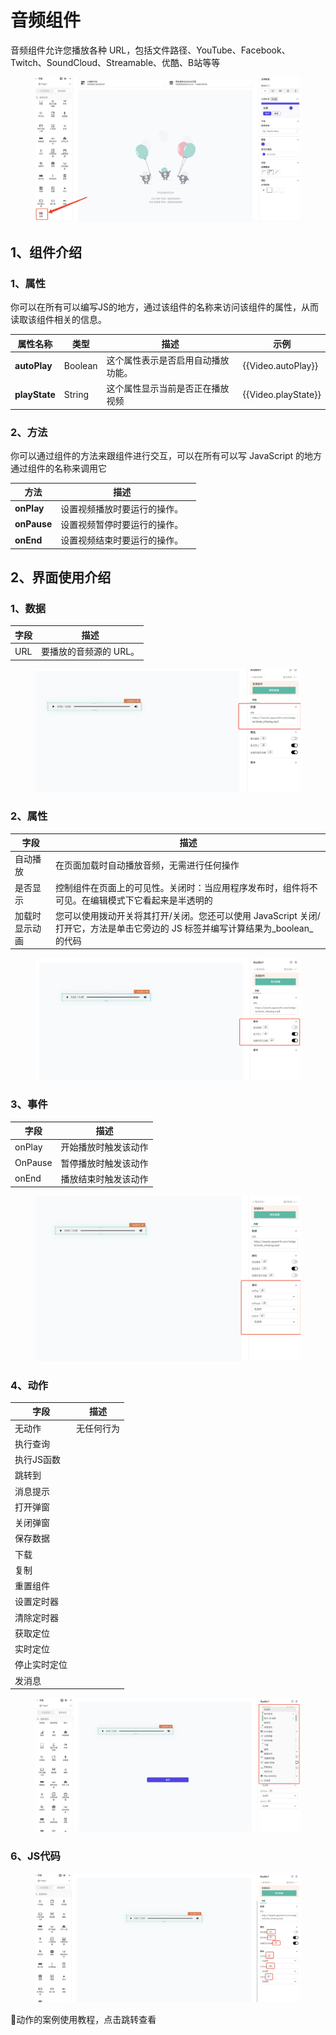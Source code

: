 # 音频组件

音频组件允许您播放各种 URL，包括文件路径、YouTube、Facebook、Twitch、SoundCloud、Streamable、优酷、B站等等

<figure><img src="../../../.gitbook/assets/image (92) (1) (1).png" alt=""><figcaption></figcaption></figure>

## 1、组件介绍

### 1、属性

你可以在所有可以编写JS的地方，通过该组件的名称来访问该组件的属性，从而读取该组件相关的信息。

| 属性名称          | 类型      | 描述                | 示例                    |
| ------------- | ------- | ----------------- | --------------------- |
| **autoPlay**  | Boolean | 这个属性表示是否启用自动播放功能。 | \{{Video.autoPlay\}}  |
| **playState** | String  | 这个属性显示当前是否正在播放视频  | \{{Video.playState\}} |

### 2、方法

你可以通过组件的方法来跟组件进行交互，可以在所有可以写 JavaScript 的地方通过组件的名称来调用它

| 方法          | 描述             |   |
| ----------- | -------------- | - |
| **onPlay**  | 设置视频播放时要运行的操作。 |   |
| **onPause** | 设置视频暂停时要运行的操作。 |   |
| **onEnd**   | 设置视频结束时要运行的操作。 |   |

## 2、界面使用介绍

### 1、数据

| 字段  | 描述            |
| --- | ------------- |
| URL | 要播放的音频源的 URL。 |

<figure><img src="../../../.gitbook/assets/image (52) (1).png" alt=""><figcaption></figcaption></figure>

### 2、属性

| 字段      | 描述                                                                            |
| ------- | ----------------------------------------------------------------------------- |
| 自动播放    | 在页面加载时自动播放音频，无需进行任何操作                                                         |
| 是否显示    | 控制组件在页面上的可见性。关闭时：当应用程序发布时，组件将不可见。在编辑模式下它看起来是半透明的                              |
| 加载时显示动画 | 您可以使用拨动开关将其打开/关闭。您还可以使用 JavaScript 关闭/打开它，方法是单击它旁边的 JS 标签并编写计算结果为_boolean_的代码 |

<figure><img src="../../../.gitbook/assets/image (82) (1).png" alt=""><figcaption></figcaption></figure>

### 3、事件

| 字段      | 描述         |
| ------- | ---------- |
| onPlay  | 开始播放时触发该动作 |
| OnPause | 暂停播放时触发该动作 |
| onEnd   | 播放结束时触发该动作 |

<figure><img src="../../../.gitbook/assets/image (50) (1).png" alt=""><figcaption></figcaption></figure>



### 4、动作

| 字段      | 描述    |
| ------- | ----- |
| 无动作     | 无任何行为 |
| 执行查询    |       |
| 执行JS函数  |       |
| 跳转到     |       |
| 消息提示    |       |
| 打开弹窗    |       |
| 关闭弹窗    |       |
| 保存数据    |       |
| 下载      |       |
| 复制      |       |
| 重置组件    |       |
| 设置定时器   |       |
| 清除定时器   |       |
| 获取定位    |       |
| 实时定位    |       |
| 停止实时定位  |       |
| 发消息     |       |

<figure><img src="../../../.gitbook/assets/image (61) (1).png" alt=""><figcaption></figcaption></figure>

### 6、JS代码



<figure><img src="../../../.gitbook/assets/image (91) (1).png" alt=""><figcaption></figcaption></figure>



📣动作的案例使用教程，点击跳转查看
